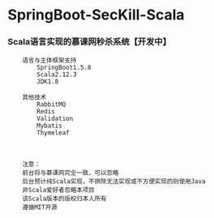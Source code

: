 # SpringBoot-SecKill-Scala


### Scala语言实现的慕课网秒杀系统【开发中】

        语言与主体框架支持
            SpringBoot1.5.8
            Scala2.12.3
            JDK1.8
            
        其他技术
            RabbitMQ
            Redis
            Validation
            Mybatis
            Thymeleaf
        
        
        
        
        注意：
        前台将与慕课网完全一致，可以忽略
        后台预计纯Scala实现，不排除无法实现或不方便实现的则使用Java
        非Scala爱好者忽略本项目
        该Scala版本的版权归本人所有
        遵循MIT开源
